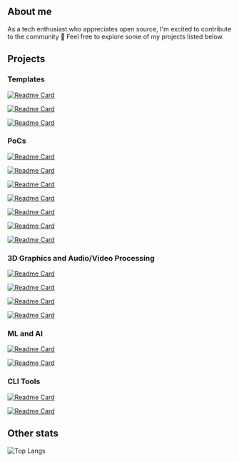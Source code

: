## About me

As a tech enthusiast who appreciates open source, I'm excited to contribute to the community 🚀
Feel free to explore some of my projects listed below. 

## Projects

### Templates

[![Readme Card](https://github-readme-stats.vercel.app/api/pin/?username=MGTheTrain&repo=dotnet-ddd-cqrs-web-api-starter&theme=dark)](https://github.com/MGTheTrain/dotnet-ddd-cqrs-web-api-starter)

[![Readme Card](https://github-readme-stats.vercel.app/api/pin/?username=MGTheTrain&repo=dotnet-ddd-web-api-starter&theme=dark)](https://github.com/MGTheTrain/dotnet-ddd-web-api-starter)

[![Readme Card](https://github-readme-stats.vercel.app/api/pin/?username=MGTheTrain&repo=python-machine-learning-starter&theme=dark)](https://github.com/MGTheTrain/python-machine-learning-starter)

### PoCs

[![Readme Card](https://github-readme-stats.vercel.app/api/pin/?username=MGTheTrain&repo=ml-ops-poc&theme=dark)](https://github.com/MGTheTrain/ml-ops-poc)

[![Readme Card](https://github-readme-stats.vercel.app/api/pin/?username=MGTheTrain&repo=gitops-poc&theme=dark)](https://github.com/MGTheTrain/gitops-poc)

[![Readme Card](https://github-readme-stats.vercel.app/api/pin/?username=MGTheTrain&repo=terraform-provider-mgtt&theme=dark)](https://github.com/MGTheTrain/terraform-provider-mgtt)

[![Readme Card](https://github-readme-stats.vercel.app/api/pin/?username=MGTheTrain&repo=iam-with-auth0-poc&theme=dark)](https://github.com/MGTheTrain/iam-with-auth0-poc)

[![Readme Card](https://github-readme-stats.vercel.app/api/pin/?username=MGTheTrain&repo=eda-with-nats-poc&theme=dark)](https://github.com/MGTheTrain/eda-with-nats-poc)

[![Readme Card](https://github-readme-stats.vercel.app/api/pin/?username=MGTheTrain&repo=logging-monitoring-and-tracing-poc&theme=dark)](https://github.com/MGTheTrain/logging-monitoring-and-tracing-poc)

[![Readme Card](https://github-readme-stats.vercel.app/api/pin/?username=MGTheTrain&repo=wasm-poc&theme=dark)](https://github.com/MGTheTrain/wasm-poc)

### 3D Graphics and Audio/Video Processing

[![Readme Card](https://github-readme-stats.vercel.app/api/pin/?username=MGTheTrain&repo=cpp-opengl-renderer&theme=dark)](https://github.com/MGTheTrain/cpp-opengl-renderer)

[![Readme Card](https://github-readme-stats.vercel.app/api/pin/?username=MGTheTrain&repo=cpp-sample-bindings&theme=dark)](https://github.com/MGTheTrain/cpp-sample-bindings)

[![Readme Card](https://github-readme-stats.vercel.app/api/pin/?username=MGTheTrain&repo=swift-metal-renderer&theme=dark)](https://github.com/MGTheTrain/swift-metal-renderer)

[![Readme Card](https://github-readme-stats.vercel.app/api/pin/?username=MGTheTrain&repo=swift-ar-with-reality-kit&theme=dark)](https://github.com/MGTheTrain/swift-ar-with-reality-kit)

### ML and AI

[![Readme Card](https://github-readme-stats.vercel.app/api/pin/?username=MGTheTrain&repo=python-sample-apps-with-AIaaS-apis&theme=dark)](https://github.com/MGTheTrain/python-sample-apps-with-AIaaS-apis)

[![Readme Card](https://github-readme-stats.vercel.app/api/pin/?username=MGTheTrain&repo=python-sample-apps-with-transformers&theme=dark)](https://github.com/MGTheTrain/python-sample-apps-with-transformers)

### CLI Tools

[![Readme Card](https://github-readme-stats.vercel.app/api/pin/?username=MGTheTrain&repo=rust-azure-blob-storage-handler&theme=dark)](https://github.com/MGTheTrain/rust-azure-blob-storage-handler)

[![Readme Card](https://github-readme-stats.vercel.app/api/pin/?username=MGTheTrain&repo=rust-aws-s3-bucket-handler&theme=dark)](https://github.com/MGTheTrain/rust-aws-s3-bucket-handler)

## Other stats

![Top Langs](https://github-readme-stats.vercel.app/api/top-langs/?username=MGTheTrain&layout=compact&theme=dark)